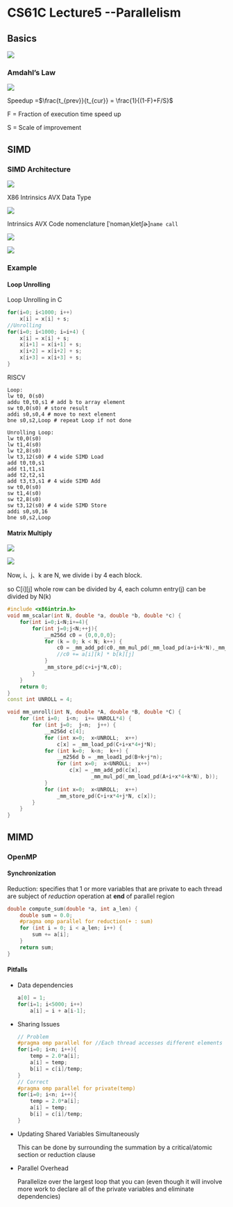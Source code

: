 # CS61C Lecture5 --Parallelism

## Basics

![](https://raw.githubusercontent.com/zxc2012/image/main/20220428200039.png)

### Amdahl’s Law

![](https://raw.githubusercontent.com/zxc2012/image/main/20220428200528.png)

Speedup =$\frac{t_{prev}}{t_{cur}} = \frac{1}{(1-F)+F/S}$

F = Fraction of execution time speed up

S = Scale of improvement

## SIMD

### SIMD Architecture

![](https://raw.githubusercontent.com/zxc2012/image/main/20220505211439.png)

X86 Intrinsics AVX Data Type

![](https://raw.githubusercontent.com/zxc2012/image/main/20220505211808.png)

Intrinsics AVX Code nomenclature [ˈnomənˌkletʃɚ]`name call`

![](https://raw.githubusercontent.com/zxc2012/image/main/20220505212039.png)

![](https://raw.githubusercontent.com/zxc2012/image/main/20220505212550.png)

### Example

#### Loop Unrolling

Loop Unrolling in C
```cpp
for(i=0; i<1000; i++)
    x[i] = x[i] + s;
//Unrolling
for(i=0; i<1000; i=i+4) {
    x[i] = x[i] + s;
    x[i+1] = x[i+1] + s;
    x[i+2] = x[i+2] + s;
    x[i+3] = x[i+3] + s;
}
```

RISCV
```armasm
Loop:
lw t0, 0(s0)
addu t0,t0,s1 # add b to array element
sw t0,0(s0) # store result
addi s0,s0,4 # move to next element
bne s0,s2,Loop # repeat Loop if not done

Unrolling Loop:
lw t0,0(s0)
lw t1,4(s0)
lw t2,8(s0)
lw t3,12(s0) # 4 wide SIMD Load
add t0,t0,s1
add t1,t1,s1
add t2,t2,s1
add t3,t3,s1 # 4 wide SIMD Add
sw t0,0(s0)
sw t1,4(s0)
sw t2,8(s0)
sw t3,12(s0) # 4 wide SIMD Store
addi s0,s0,16
bne s0,s2,Loop
```

#### Matrix Multiply

![](https://raw.githubusercontent.com/zxc2012/image/main/20220505213302.png)

![](https://raw.githubusercontent.com/zxc2012/image/main/20220505214347.png)

Now, i、j、k are N, we divide i by 4 each block.

so C[i][j] whole row can be divided by 4, each column entry(j) can be divided by N(k)

```cpp
#include <x86intrin.h>
void mm_scalar(int N, double *a, double *b, double *c) {
    for(int i=0;i<N;i+=4){
        for(int j=0;j<N;++j){
            __m256d c0 = {0,0,0,0};
            for (k = 0; k < N; k++) {
                c0 = _mm_add_pd(c0,_mm_mul_pd(_mm_load_pd(a+i+k*N),_mm_load1_pd(b+k+j*N)))
                //c0 += a[i][k] * b[k][j]
            }
            _mm_store_pd(c+i+j*N,c0);
        }
    }
    return 0;
}
const int UNROLL = 4;

void mm_unroll(int N, double *A, double *B, double *C) {
    for (int i=0;  i<n;  i+= UNROLL*4) {
        for (int j=0;  j<n;  j++) {
            __m256d c[4];
            for (int x=0;  x<UNROLL;  x++)
                c[x] = _mm_load_pd(C+i+x*4+j*N);
            for (int k=0;  k<n;  k++) {
                __m256d b = _mm_load1_pd(B+k+j*n);
                for (int x=0;  x<UNROLL;  x++)
                    c[x] = _mm_add_pd(c[x],
                           _mm_mul_pd(_mm_load_pd(A+i+x*4+k*N), b));
            }
            for (int x=0;  x<UNROLL;  x++) 
                _mm_store_pd(C+i+x*4+j*N, c[x]);     
        }
    }
}
```

## MIMD

### OpenMP
#### Synchronization

Reduction: specifies that 1 or more variables that are private to each thread are subject of *reduction* operation at **end** of parallel region

```cpp
double compute_sum(double *a, int a_len) {
    double sum = 0.0;
    #pragma omp parallel for reduction(+ : sum)
    for (int i = 0; i < a_len; i++) {
        sum += a[i];
    }
    return sum;
}
```

#### Pitfalls

- Data dependencies
    ```cpp
    a[0] = 1;
    for(i=1; i<5000; i++)
        a[i] = i + a[i-1];
    ```
- Sharing Issues
    ```cpp
    // Problem
    #pragma omp parallel for //Each thread accesses different elements of a, b,and c, but the same temp
    for(i=0; i<n; i++){
        temp = 2.0*a[i];
        a[i] = temp;
        b[i] = c[i]/temp;
    } 
    // Correct
    #pragma omp parallel for private(temp)
    for(i=0; i<n; i++){
        temp = 2.0*a[i];
        a[i] = temp;
        b[i] = c[i]/temp;
    }
    ```
- Updating Shared Variables Simultaneously 

    This can be done by surrounding the summation by a critical/atomic section or reduction clause

- Parallel Overhead

    Parallelize over the largest loop that you can (even though it will involve more work to declare all of the private variables and eliminate dependencies)